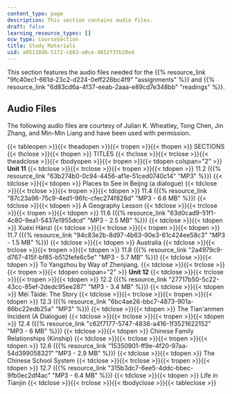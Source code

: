 ```yaml
---
content_type: page
description: This section contains audio files.
draft: false
learning_resource_types: []
ocw_type: CourseSection
title: Study Materials
uid: a05118db-5172-c603-a0ce-4852f37b20ed
---
```

This section features the audio files needed for the {{% resource_link "9fc40ec1-661d-23c2-d224-0eff226bc4f9" "assignments" %}} and {{% resource_link "6d83cd6a-4f37-eeab-2aaa-e89cd7e348bb" "readings" %}}.

## Audio Files

The following audio files are courtesy of Julian K. Wheatley, Tong Chen, Jin Zhang, and Min-Min Liang and have been used with permission.

{{< tableopen >}}{{< theadopen >}}{{< tropen >}}{{< thopen >}}
SECTIONS
{{< thclose >}}{{< thopen >}}
TITLES
{{< thclose >}}{{< trclose >}}{{< theadclose >}}{{< tbodyopen >}}{{< tropen >}}{{< tdopen colspan="2" >}}
**Unit 11**
{{< tdclose >}}{{< trclose >}}{{< tropen >}}{{< tdopen >}}
11.2 ({{% resource_link "63b274b0-0c94-4456-af1e-51ced0740c14" "MP3" %}})
{{< tdclose >}}{{< tdopen >}}
Places to See in Beijng (a dialogue)
{{< tdclose >}}{{< trclose >}}{{< tropen >}}{{< tdopen >}}
11.4 ({{% resource_link "87c23a96-75c9-4ed1-96fc-cfec274f828d" "MP3 - 6.6 MB" %}})
{{< tdclose >}}{{< tdopen >}}
A Geography Lesson
{{< tdclose >}}{{< trclose >}}{{< tropen >}}{{< tdopen >}}
11.6 ({{% resource_link "63d0cad9-51f1-4c80-9ea1-5437e1955dcd" "MP3 - 2.5 MB" %}})
{{< tdclose >}}{{< tdopen >}}
Xuéxí Hànzì
{{< tdclose >}}{{< trclose >}}{{< tropen >}}{{< tdopen >}}
11.7 ({{% resource_link "94c83e2b-8d97-4b63-90e3-61c424ee58c3" "MP3 - 1.5 MB" %}})
{{< tdclose >}}{{< tdopen >}}
Australia
{{< tdclose >}}{{< trclose >}}{{< tropen >}}{{< tdopen >}}
11.8 ({{% resource_link "2a4979c9-d767-415f-bf85-b512fefe6c5e" "MP3 - 5.7 MB" %}})
{{< tdclose >}}{{< tdopen >}}
To Yangzhou by Way of Zhenjiang.
{{< tdclose >}}{{< trclose >}}{{< tropen >}}{{< tdopen colspan="2" >}}
**Unit 12**
{{< tdclose >}}{{< trclose >}}{{< tropen >}}{{< tdopen >}}
12.2 ({{% resource_link "27717b50-5c22-43cc-85ef-2dedc95ee287" "MP3 - 3.4 MB" %}})
{{< tdclose >}}{{< tdopen >}}
Méi Tàidé: The Story
{{< tdclose >}}{{< trclose >}}{{< tropen >}}{{< tdopen >}}
12.3 ({{% resource_link "6bc4ae26-bbc7-4873-901a-86bc22edb25a" "MP3" %}})
{{< tdclose >}}{{< tdopen >}}
The Tian'anmen Incident (A Dialogue)
{{< tdclose >}}{{< trclose >}}{{< tropen >}}{{< tdopen >}}
12.4 ({{% resource_link "c62f7177-5747-4838-a416-1f3521622152" "MP3 - 6 MB" %}})
{{< tdclose >}}{{< tdopen >}}
Chinese Family Relationships (Kinship)
{{< tdclose >}}{{< trclose >}}{{< tropen >}}{{< tdopen >}}
12.6 ({{% resource_link "15350901-ff9e-4f20-97aa-54d399058321" "MP3 - 2.9 MB" %}})
{{< tdclose >}}{{< tdopen >}}
The Chinese School System
{{< tdclose >}}{{< trclose >}}{{< tropen >}}{{< tdopen >}}
12.7 ({{% resource_link "315b3dc7-6ee5-4ddc-bbec-9fb0ec2df4ac" "MP3 - 6.4 MB" %}})
{{< tdclose >}}{{< tdopen >}}
Life in Tianjin
{{< tdclose >}}{{< trclose >}}{{< tbodyclose >}}{{< tableclose >}}